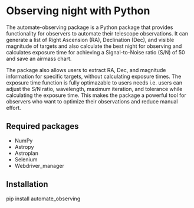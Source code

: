 # Observing night with Python
The automate-observing package is a Python package that provides functionality for observers to automate their telescope observations. It can generate a list of Right Ascension (RA), Declination (Dec), and visible magnitude of targets and also calculate the best night for observing and calculates exposure time for achieving a Signal-to-Noise ratio (S/N) of 50 and save an airmass chart.

The package also allows users to extract RA, Dec, and magnitude information for specific targets, without calculating exposure times. The exposure time function is fully optimazable to users needs i.e. users can adjust the S/N ratio, wavelength, maximum iteration, and tolerance while calculating the exposure time. This makes the package a powerful tool for observers who want to optimize their observations and reduce manual effort.

## Required packages
- NumPy
- Astropy
- Astroplan
- Selenium
- Webdriver_manager

## Installation

pip install automate_observing



